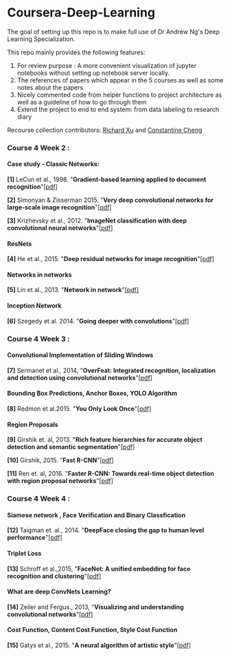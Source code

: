 # Coursera-Deep-Learning
The goal of setting up this repo is to make full use of Dr Andrew Ng's Deep Learning Specialization.

This repo mainly provides the following features:
1. For review purpose : A more convenient visualization of jupyter notebooks without setting up notebook server locally.
2. The references of papers which appear in the 5 courses as well as some notes about the papers
3. Nicely commented code from helper functions to project architecture as well as a guideline of how to go through them
4. Extend the project to end to end system: from data labeling to research diary

Recourse collection contributors: [Richard Xu](https://github.com/richard3983) and [Constantine Cheng](https://github.com/Consibic)



### Course 4 Week 2 :
#### Case study - Classic Networks:
**[1]** LeCun et al., 1998. "**Gradient-based learning applied to document recognition**"[[pdf]](http://yann.lecun.com/exdb/publis/pdf/lecun-98.pdf)

**[2]** Simonyan & Zisserman 2015. "**Very deep convolutional networks for large-scale image recognition**"[[pdf]](https://arxiv.org/pdf/1409.1556.pdf)

**[3]** Krizhevsky et al., 2012. "**ImageNet classification with deep convolutional neural networks**"[[pdf]](https://papers.nips.cc/paper/4824-imagenet-classification-with-deep-convolutional-neural-networks.pdf)

#### ResNets 
**[4]** He et al., 2015. "**Deep residual networks for image recognition**"[[pdf]](https://arxiv.org/pdf/1512.03385.pdf)
	
#### Networks in networks
**[5]** Lin et al., 2013. "**Network in network**"[[pdf]](https://arxiv.org/pdf/1312.4400.pdf)

#### Inception Network
**[6]** Szegedy et al. 2014. "**Going deeper with convolutions**"[[pdf]](https://www.cs.unc.edu/~wliu/papers/GoogLeNet.pdf)


### Course 4 Week 3 :
#### Convolutional Implementation of Sliding Windows
**[7]** Sermanet et al., 2014, "**OverFeat: Integrated recognition, localization and detection using convolutional networks**"[[pdf]](https://arxiv.org/pdf/1312.6229.pdf)

#### Bounding Box Predictions, Anchor Boxes, YOLO Algorithm
**[8]** Redmon et al.2015. "**You Only Look Once**"[[pdf]](https://pjreddie.com/media/files/papers/yolo.pdf)

#### Region Proposals
**[9]** Girshik et. al, 2013. "**Rich feature hierarchies for accurate object detection and semantic segmentation**"[[pdf]](https://arxiv.org/pdf/1312.6229.pdf)

**[10]** Girshik, 2015. "**Fast R-CNN**"[[pdf]](https://www.cv-foundation.org/openaccess/content_iccv_2015/papers/Girshick_Fast_R-CNN_ICCV_2015_paper.pdf)

**[11]** Ren et. al, 2016. "**Faster R-CNN: Towards real-time object detection with region proposal networks**"[[pdf]](https://arxiv.org/pdf/1506.01497.pdf)


### Course 4 Week 4 :
#### Siamese network , Face Verification and Binary Classfication
**[12]** Taigman et. al., 2014. "**DeepFace closing the gap to human level performance**"[[pdf]](https://www.cs.toronto.edu/~ranzato/publications/taigman_cvpr14.pdf)

#### Triplet Loss
**[13]** Schroff et al.,2015, "**FaceNet: A unified embedding for face recognition and clustering**"[[pdf]](https://arxiv.org/abs/1503.03832)

#### What are deep ConvNets Learning?
**[14]** Zeiler and Fergus., 2013, "**Visualizing and understanding convolutional networks**"[[pdf]](
https://cs.nyu.edu/~fergus/papers/zeilerECCV2014.pdf)
	
#### Cost Function, Content Cost Function, Style Cost Function
**[15]** Gatys et al., 2015. "**A neural algorithm of artistic style**"[[pdf]](
https://arxiv.org/pdf/1508.06576.pdf)

